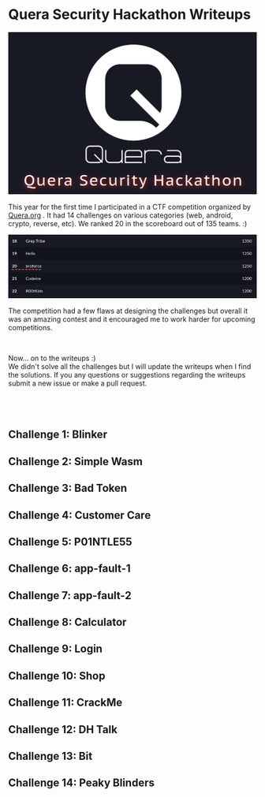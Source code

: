 # Quera Security Hackathon Writeups
<p align="center">
<img src="title.png" />
</p>

This year for the first time I participated in a CTF competition organized by [Quera.org](https://quera.org/) . It had 14 challenges on various categories (web, android, crypto, reverse, etc). We ranked 20 in the scoreboard out of 135 teams. :)
<p align="center">
<img src="scoreboard.png" />
</p>

<p>
The competition had a few flaws at designing the challenges but overall it was an amazing contest and it encouraged me to work harder for upcoming competitions.
</p>
<br/>


Now... on to the writeups :) <br/>
We didn't solve all the challenges but I will update the writeups when I find the solutions.
If you any questions or suggestions regarding the writeups submit a new issue or make a pull request.

## ‌

## Challenge 1: Blinker


## Challenge 2: Simple Wasm


## Challenge 3: Bad Token


## Challenge 4: Customer Care


## Challenge 5: P01NTLE55


## Challenge 6: app-fault-1


## Challenge 7: app-fault-2


## Challenge 8: Calculator


## Challenge 9: Login


## Challenge 10: Shop


## Challenge 11: CrackMe


## Challenge 12: DH Talk


## Challenge 13: Bit


## Challenge 14: Peaky Blinders

